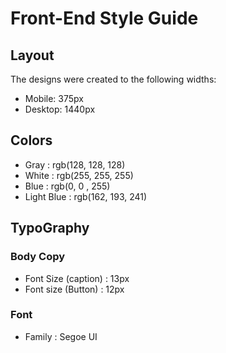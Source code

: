 # Front-End Style Guide

## Layout 

The designs were created to the following widths:

- Mobile: 375px
- Desktop: 1440px

## Colors

- Gray  : rgb(128, 128, 128)
- White : rgb(255, 255, 255)
- Blue  : rgb(0, 0 , 255)
- Light Blue : rgb(162, 193, 241)

## TypoGraphy

### Body Copy
 - Font Size (caption) : 13px
 - Font size (Button) : 12px

### Font

- Family : Segoe UI
